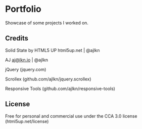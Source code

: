 
# Portfolio
 Showcase of some projects I worked on. 

 ## Credits
 Solid State by HTML5 UP
 html5up.net | @ajlkn

 AJ
 aj@lkn.io | @ajlkn
 
 jQuery (jquery.com)
 
 Scrollex (github.com/ajlkn/jquery.scrollex)
 
 Responsive Tools (github.com/ajlkn/responsive-tools)
 
  ## License
 Free for personal and commercial use under the CCA 3.0 license (html5up.net/license)